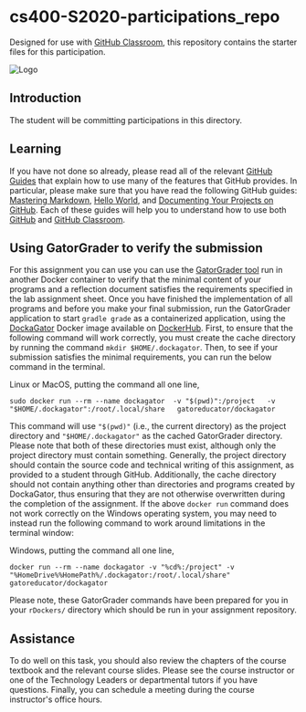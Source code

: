 
# cs400-S2020-participations_repo

Designed for use with [GitHub Classroom](https://classroom.github.com/), this repository contains the starter files for this participation.

![Logo](writing/graphics/logo.jpg)

## Introduction

The student will be committing participations in this directory.

## Learning

If you have not done so already, please read all of the relevant [GitHub Guides](https://guides.github.com/) that explain how to use many of the features that GitHub provides. In particular, please make sure that you have read the following GitHub guides: [Mastering Markdown](https://guides.github.com/features/mastering-markdown/), [Hello World](https://guides.github.com/activities/hello-world/), and [Documenting Your Projects on GitHub](https://guides.github.com/features/wikis/). Each of these guides will help you to understand how to use both [GitHub](http://github.com) and [GitHub Classroom](https://classroom.github.com/).

## Using GatorGrader to verify the submission
For this assignment you can use you can use the [GatorGrader
tool](https://github.com/GatorEducator/gatorgrader) run in another Docker container
to verify that the minimal content of your programs and a reflection document satisfies the requirements specified in the lab assignment sheet. Once you have finished the implementation of all programs and before you make your final submission, run the GatorGrader application to start `gradle grade` as a containerized application, using the [DockaGator](https://github.com/GatorEducator/dockagator) Docker image available on
[DockerHub](https://cloud.docker.com/u/gatoreducator/repository/docker/gatoreducator/dockagator).
First, to ensure that the following command will work correctly, you must create the cache directory by running the command `mkdir $HOME/.dockagator`. Then, to see if your submission satisfies the minimal requirements, you can run the below command in the terminal.

Linux or MacOS, putting the command all one line,

```
sudo docker run --rm --name dockagator  -v "$(pwd)":/project   -v "$HOME/.dockagator":/root/.local/share   gatoreducator/dockagator
```

This command will use `"$(pwd)"` (i.e., the current directory) as the project directory and `"$HOME/.dockagator"` as the cached GatorGrader directory. Please note that both of these directories must exist, although only the project directory must contain something. Generally, the project directory should contain the source code and technical writing of this assignment, as provided to a student through GitHub. Additionally, the cache directory should not contain anything other than directories and programs created by DockaGator, thus ensuring that they are not otherwise overwritten during the completion of the assignment.  If the above `docker run` command does not work correctly on the Windows operating system, you may need to instead run the following command to work around limitations in the terminal window:

Windows, putting the command all one line,

```
docker run --rm --name dockagator -v "%cd%:/project" -v "%HomeDrive%%HomePath%/.dockagator:/root/.local/share" gatoreducator/dockagator
```

Please note, these GatorGrader commands have been prepared for you in your ```rDockers/``` directory which should be run in your assignment repository.

## Assistance
To do well on this task, you should also review the chapters of the course textbook and the relevant course slides. Please see the course instructor or one of the Technology Leaders or departmental tutors if you have questions. Finally, you can schedule a meeting during the course instructor's office hours.
